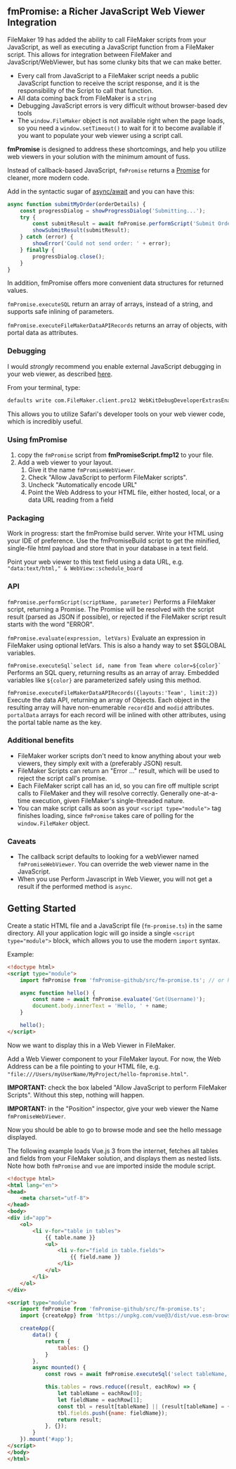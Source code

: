 ## fmPromise: a Richer JavaScript Web Viewer Integration

FileMaker 19 has added the ability to call FileMaker scripts from your JavaScript, as well as executing a JavaScript function from a FileMaker script.
This allows for integration between FileMaker and JavaScript/WebViewer, but has some clunky bits that we can make better.

* Every call from JavaScript to a FileMaker script needs a public JavaScript function to receive the script response, and it is the responsibility of the Script to call that function.
* All data coming back from FileMaker is a `string`
* Debugging JavaScript errors is very difficult without browser-based dev tools
* The `window.FileMaker` object is not available right when the page loads, so you need a `window.setTimeout()` to wait for it to become available if you want to populate your web viewer using a script call.

**fmPromise** is designed to address these shortcomings, and help you utilize web viewers in your solution with the minimum amount of fuss.

Instead of callback-based JavaScript, `fmPromise` returns a [Promise](https://developer.mozilla.org/en-US/docs/Web/JavaScript/Reference/Global_Objects/Promise) for cleaner, more modern code.

Add in the syntactic sugar of [async/await](https://developer.mozilla.org/en-US/docs/Web/JavaScript/Reference/Statements/async_function) and you can have this:

```js
async function submitMyOrder(orderDetails) {
	const progressDialog = showProgressDialog('Submitting...');
	try {
		const submitResult = await fmPromise.performScript('Submit Order from WebViewer', orderDetails);
		showSubmitResult(submitResult);
	} catch (error) {
		showError('Could not send order: ' + error);
	} finally {
		progressDialog.close();
	}
}
```

In addition, fmPromise offers more convenient data structures for returned values. 

`fmPromise.executeSQL` return an array of arrays, instead of a string, and supports safe inlining of parameters. 

`fmPromise.executeFileMakerDataAPIRecords`  returns an array of objects, with portal data as attributes.

### Debugging

I would *strongly* recommend you enable external JavaScript debugging in your web viewer, as described [here](https://community.claris.com/en/s/question/0D50H00007uvYTVSA2/enable-inspect-element-with-right-click-in-webviewer-).

From your terminal, type:

```bash
defaults write com.FileMaker.client.pro12 WebKitDebugDeveloperExtrasEnabled -bool YES
```

This allows you to utilize Safari's developer tools on your web viewer code, which is incredibly useful.

### Using fmPromise

1. copy the `fmPromise` script from **fmPromiseScript.fmp12** to your file.
2. Add a web viewer to your layout.
    1. Give it the name `fmPromiseWebViewer`.
    2. Check "Allow JavaScript to perform FileMaker scripts".
    3. Uncheck "Automatically encode URL"
    4. Point the Web Address to your HTML file, either hosted, local, or a data URL reading from a field

### Packaging

Work in progress: start the fmPromise build server. Write your HTML using your IDE of preference. Use the fmPromiseBuild script to get the minified, single-file html payload and store that in your database in a text field.

Point your web viewer to this text field using a data URL, e.g. `"data:text/html," & WebView::schedule_board`

### API

`fmPromise.performScript(scriptName, parameter)` Performs a FileMaker script, returning a Promise. The Promise will be resolved with the script result (parsed as JSON if possible), or rejected if the FileMaker script result starts with the
word "ERROR".

`fmPromise.evaluate(expression, letVars)` Evaluate an expression in FileMaker using optional letVars. This is also a handy way to set $$GLOBAL variables.

```fmPromise.executeSql`select id, name from Team where color=${color}` ``` Performs an SQL query, returning results as an array of array. Embedded variables like `${color}` are parameterized safely using this method.

`fmPromise.executeFileMakerDataAPIRecords({layouts:'Team', limit:2})` Execute the data API, returning an array of Objects. Each object in the resulting array will have non-enumerable `recordId` and `modid` attributes. `portalData` arrays for each record will be inlined with other attributes, using the portal table name as the key.

### Additional benefits

* FileMaker worker scripts don't need to know anything about your web viewers, they simply exit with a (preferably JSON) result.
* FileMaker Scripts can return an "Error …" result, which will be used to reject the script call's promise.
* Each FileMaker script call has an id, so you can fire off multiple script calls to FileMaker and they will resolve correctly. Generally one-at-a-time execution, given FileMaker's single-threaded nature.
* You can make script calls as soon as your `<script type="module">` tag finishes loading, since `fmPromise` takes care of polling for the `window.FileMaker` object.

### Caveats

* The callback script defaults to looking for a webViewer named `fmPromiseWebViewer`. You can override the web viewer name in the JavaScript.
* When you use Perform Javascript in Web Viewer, you will not get a result if the performed method is `async`.

## Getting Started

Create a static HTML file and a JavaScript file (`fm-promise.ts`) in the same directory. All your application logic will go inside a single `<script type="module">` block, which allows you to use the modern `import` syntax.

Example:

```html
<!doctype html>
<script type="module">
	import fmPromise from 'fmPromise-github/src/fm-promise.ts'; // or https://cdn.jsdelivr.net/gh/shmert/fmPromise/fm-promise.min.js

	async function hello() {
		const name = await fmPromise.evaluate('Get(Username)');
		document.body.innerText = 'Hello, ' + name;
	}

	hello();
</script>
```

Now we want to display this in a Web Viewer in FileMaker.

Add a Web Viewer component to your FileMaker layout. For now, the Web Address can be a file pointing to your HTML file, e.g. `"file:///Users/myUserName/MyProject/hello-fmpromise.html"`.

**IMPORTANT:** check the box labeled "Allow JavaScript to perform FileMaker Scripts". Without this step, nothing will happen.

**IMPORTANT:** in the "Position" inspector, give your web viewer the Name `fmPromiseWebViewer`.

Now you should be able to go to browse mode and see the hello message displayed.

The following example loads Vue.js 3 from the internet, fetches all tables and fields from your FileMaker solution, and displays them as nested lists. Note how both `fmPromise` and `vue` are imported inside the module script.

```html
<!doctype html>
<html lang="en">
<head>
	<meta charset="utf-8">
</head>
<body>
<div id="app">
	<ol>
		<li v-for="table in tables">
			{{ table.name }}
			<ul>
				<li v-for="field in table.fields">
					{{ field.name }}
				</li>
			</ul>
		</li>
	</ol>
</div>

<script type="module">
	import fmPromise from 'fmPromise-github/src/fm-promise.ts';
	import {createApp} from 'https://unpkg.com/vue@3/dist/vue.esm-browser.js';

	createApp({
		data() {
			return {
				tables: {}
			}
		},
		async mounted() {
			const rows = await fmPromise.executeSql('select tableName, fieldName from filemaker_fields');

			this.tables = rows.reduce((result, eachRow) => {
				let tableName = eachRow[0];
				let fieldName = eachRow[1];
				const tbl = result[tableName] || (result[tableName] = {name: tableName, fields: []});
				tbl.fields.push({name: fieldName});
				return result;
			}, {});
		}
	}).mount('#app');
</script>
</body>
</html>
```
